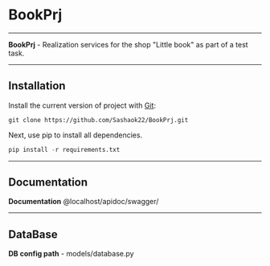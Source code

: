 # BookPrj
____
**BookPrj** - Realization services for the shop "Little book" as part of a test task.

____

## Installation

Install the current version of project with [Git](https://git-scm.com/):

```
git clone https://github.com/Sashaok22/BookPrj.git
```

Next, use pip to install all dependencies.

```python
pip install -r requirements.txt
```

____

## Documentation

**Documentation** @localhost/apidoc/swagger/

____

## DataBase

**DB config path** - models/database.py
